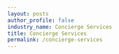 ```yaml
---
layout: posts 
author_profile: false 
industry_name: Concierge Services
title: Concierge Services
permalink: /concierge-services
---
```

